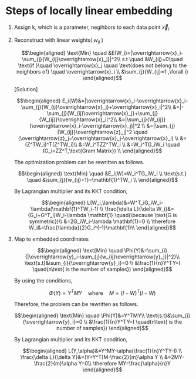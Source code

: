 # Steps of locally linear embedding

1. Assign k, which is a parameter, negihbors to each data point $\overrightarrow{x}_i$

2. Reconstruct with linear weights( $w_{ij}$ )

    $$\begin{aligned}
    \text{Min} \quad &E(W_i)=|\overrightarrow{x}_i-\sum_{j}{W_{ij}\overrightarrow{x}_j}|^2\\
    s.t \quad &W_{ij}=0\quad \text{if }\quad \overrightarrow{x}_j \quad \text{does not belong to the neighbors of} \quad \overrightarrow{x}_i \\
    &\sum_{j}{W_{ij}=1 ,\forall i} 
    \end{aligned}$$

    [Solution]

    $$\begin{aligned}
    E_i(W)&=|\overrightarrow{x}_i-\overrightarrow{x}_i-\sum_{j}{W_{ij}\overrightarrow{x}_j}+\overrightarrow{x}_i|^2\\
    &=|-\sum_{j}{W_{ij}\overrightarrow{x}_j}+\sum_{j}{W_{ij}}\overrightarrow{x}_i|^2\\
    &=|\sum_{j}{W_{ij}}(\overrightarrow{x}_i-\overrightarrow{x}_j)|^2 \\
    &=|\sum_{j}{W_{ij}}\overrightarrow{z}_j|^2 \quad (\overrightarrow{z}_j=\overrightarrow{x}_j-\overrightarrow{x}_i) \\
    &=(Z^TW_i)^T(Z^TW_i)\\
    &=W_i^TZZ^TW_i \\
    &=W_i^TG_iW_i \quad (G_i=ZZ^T,\text{Gram Matrix}) \\
    \end{aligned}$$

    The optimization problem can be rewritten as follows.

    $$\begin{aligned}
    \text{Min} \quad &E_i(W)=W_i^TG_iW_i \\
    \text{s.t.} \quad &\sum_{j}{w_{ij}=1}=\mathbf{1}^TW_i \\
    \end{aligned}$$

    By Lagrangian multiplier and its KKT condition,
    
    $$\begin{aligned}
    L(W_i,\lambda)&=W^T_iG_iW_i-\lambda(\mathbf{1}^TW_i-1) \\
    \frac{\delta L}{\delta W_i}&=(G_i+G^T_i)W_i-\lambda \mathbf{1} \quad(\because \text{G is symmetric})\\
    &=2G_iW_i-\lambda \mathbf{1}=0 \\
    \therefore W_i&=\frac{\lambda}{2}G_i^{-1}\mathbf{1}\\
    \end{aligned}$$

3. Map to embedded coordinates

    $$\begin{aligned}
    \text{Min} \quad \Phi(Y)&=\sum_{i}{|\overrightarrow{y}_i-\sum_{j}{w_{ij}\overrightarrow{y}_j}|^2}\\
    \text{s.t}&\sum_{i}{\overrightarrow{y}_i}=0 \\
    &\frac{1}{n}Y^TY=I \quad(n\text{ is the number of samples})
    \end{aligned}$$
    
    By using the conditions, 

    $$\Phi(Y)=Y^TMY \quad \text{where} \quad M=(I-W)^T(I-W)$$

    Therefore, the problem can be rewritten as follows.

    $$\begin{aligned}
    \text{Min} \quad \Phi(Y)&=Y^TMY\\
    \text{s.t}&\sum_{i}{\overrightarrow{y}_i}=0 \\
    &\frac{1}{n}Y^TY=I \quad(n\text{ is the number of samples})
    \end{aligned}$$

    By Lagrangian multiplier and its KKT condition,

    $$\begin{aligned}
    L(Y,\alpha)&=Y^MY-\alpha(\frac{1}{n}Y^TY-I) \\
    \frac{\delta L}{\delta Y}&=(Y+Y^T)M-\frac{2}{m}\alpha Y \\
    &=2MY-\frac{2}{m}\alpha Y=0\\
    \therefore MY=\frac{\alpha}{n}Y
    \end{aligned}$$